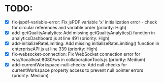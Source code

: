 # TODO:

- [x] fix-jspdf-variable-error: Fix jsPDF variable 'x' initialization error - check for circular references and variable order (priority: High)
- [x] add-getQualityAnalytics: Add missing getQualityAnalytics() function in analyticsDashboard.js at line 491 (priority: High)
- [x] add-initializeRateLimiting: Add missing initializeRateLimiting() function in enterpriseAPI.js at line 339 (priority: High)
- [x] fix-websocket-connection: Fix WebSocket connection error for ws://localhost:8080/ws in collaborationTools.js (priority: Medium)
- [x] add-currentWorkspace-null-checks: Add null checks for currentWorkspace property access to prevent null pointer errors (priority: Medium)
